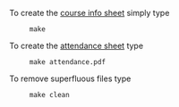 To create the [course info sheet](3ainfo_2017.tex) simply type
```
     make
```
To create the [attendance sheet](attendance.tex) type
```
     make attendance.pdf
```
To remove superfluous files type
```
     make clean
```
